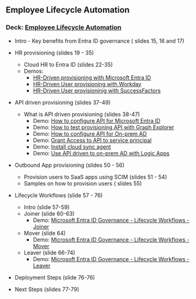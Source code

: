 ## Employee Lifecycle Automation 
### Deck: [Employee Lifecycle Automation](https://github.com/microsoft/EntraIDGovernance-Training/blob/main/POCBOX/Employee%20Lifecycle%20Automation/IGAPOC%20-%20Employee%20Lifecycle%20Automation.pptx) 

-  Intro - Key benefits from Entra ID governance ( slides 15, 16 and 17)
-   HR provisioning (slides 19 - 35)
    -   Cloud HR to Entra ID (slides 22-35)
    -   Demos:
        - [HR-Driven provisioning with Microsoft Entra ID](https://youtu.be/HsdBt40xEHs)
        - [HR-Driven User provisioning with Workday](https://youtu.be/TfndXBlhlII)
        - [HR-Driven User provisioninig with SuccessFactors](https://www.youtube.com/watch?v=66v2FR2-QrY)

- API driven provisioning (slides 37-49) 
  - What is API driven provisioning (slides 38-47) 
    - Demo: [How to configure API for Microsoft Entra ID](https://youtu.be/1qeo7U6juCg)
    - Demo: [How to test provisioning API with Graph Explorer](https://youtu.be/uYVO3WvqFUQ)
    - Demo: [How to configure API for On-prem AD](https://youtu.be/RybABDM7um0)
    - Demo: [Grant Access to API to service principal](https://youtu.be/21Xr4ekd3qo)
    - Demo: [Install cloud sync agent](https://youtu.be/kGpVnEENWB0)
    - Demo: [Use API driven to on-prem AD with Logic Apps](https://youtu.be/pULlXvqlNYM)

- Outbound App provisioning (slides 50 - 56) 
  - Provision users to SaaS apps using SCIM (slides 51 - 54) 
  - Samples on how to provision users ( slides 55) 

- Lifecycle Workflows (slide 57 - 76) 
  - Intro (slide 57-59) 
  - Joiner (slide 60-63) 
    - Demo: [Microsoft Entra ID Governance - Lifecycle Workflows - Joiner](https://youtu.be/fRGvOkDmVOc) 
  - Mover (slide 64) 
    - Demo: [Microsoft Entra ID Governance - Lifecycle Workflows - Mover](https://youtu.be/dQb-q15SgpY) 
  - Leaver (slide 66-74) 
    - Demo: [Microsoft Entra ID Governance - Lifecycle Workflows - Leaver](https://youtu.be/OA5-hckF7eQ)
- Deployment Steps (slide 76-76) 
- Next Steps (slides 77-79) 

  
